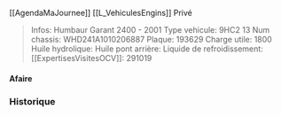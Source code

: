 [[AgendaMaJournee]] [[L_VehiculesEngins]] Privé

> Infos: Humbaur Garant 2400 - 2001
Type vehicule: 9HC2 13
Num chassis: WHD241A1010206887
Plaque: 193629
Charge utile: 1800
Huile hydrolique:
Huile pont arrière:
Liquide de refroidissement:
[[ExpertisesVisitesOCV]]: 291019

#### Afaire 

### Historique

